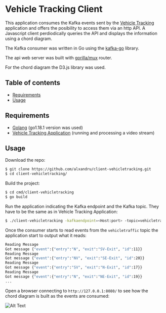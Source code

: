 # Vehicle Tracking Client

This application consumes the Kafka events sent by the [Vehicle Tracking](https://github.com/alxandru/vehicle_tracking_deepstream) application and offers the posibility to access them via an http API. A Javascript client perdiodically queries the API and displays the information using a chord diagram.

The Kafka consumer was written in Go using the [kafka-go](ithub.com/segmentio/kafka-go) library.

The api web server was built with [gorilla/mux](github.com/gorilla/mux) router.

For the chord diagram the D3.js library was used.

## Table of contents

* [Requirements](#requirements)
* [Usage](#usage)

<a name="requirements"></a>

## Requirements

* [Golang](https://go.dev/dl/) (go1.18.1 version was used)
* [Vehicle Tracking Application](https://github.com/alxandru/vehicle_tracking_deepstream) (running and processing a video stream)

<a name="Usage"></a>

## Usage

Download the repo:

```bash
$ git clone https://github.com/alxandru/client-vehicletracking.git
$ cd client-vehicletracking/
```

Build the project:

```bash
$ cd cmd/client-vehicletracking
$ go build
```

Run the application indicating the Kafka endpoint and the Kafka topic. They have to be the same as in Vehicle Tracking Application:


```bash
$ ./client-vehicletracking -kafkaendpoint=<Host:port> -topic=vehicletraffic
```

Once the consumer starts to read events from the `vehicletraffic` topic the application start to output what it reads:

```bash
Reading Message
Got message {"event":{"entry":"N", "exit":"SV-Exit", "id":11}}
Reading Message
Got message {"event":{"entry":"NV", "exit":"SE-Exit", "id":20}}
Reading Message
Got message {"event":{"entry":"SV", "exit":"N-Exit", "id":17}}
Reading Message
Got message {"event":{"entry":"N", "exit":"NE-Exit", "id":19}}
...
```

Open a browser connecting to `http://127.0.0.1:8080/` to see how the chord diagram is built as the events are consumed:

![Alt Text](https://media.giphy.com/media/Yd0vSIHyUsqrdu8KDh/giphy.gif)



